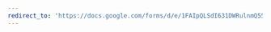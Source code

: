 ```yaml
---
redirect_to: 'https://docs.google.com/forms/d/e/1FAIpQLSdI631DWRulnmQ55JvEJcEpSsNo_J-1SvnEPrbC43PRaz11iw/viewform'
---
```

